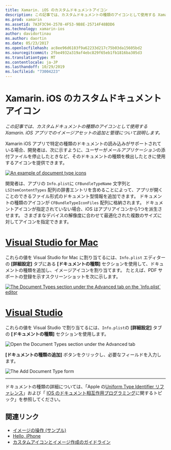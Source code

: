 ```yaml
---
title: Xamarin. iOS のカスタムドキュメントアイコン
description: この記事では、カスタムドキュメントの種類のアイコンとして使用する Xamarin. iOS アプリでのイメージアセットの追加と管理について説明します。
ms.prod: xamarin
ms.assetid: 7A3F3C94-2578-4F53-9B8E-25714F48BDD6
ms.technology: xamarin-ios
author: davidortinau
ms.author: daortin
ms.date: 05/23/2017
ms.openlocfilehash: ac8ee96d6183f9a62233d217c75b03da15605bd2
ms.sourcegitcommit: 2fbe4932a319af4ebc829f65eb1fb1816ba305d3
ms.translationtype: MT
ms.contentlocale: ja-JP
ms.lasthandoff: 10/29/2019
ms.locfileid: "73004223"
---
```

# <a name="custom-document-icons-in-xamarinios"></a>Xamarin. iOS のカスタムドキュメントアイコン

_この記事では、カスタムドキュメントの種類のアイコンとして使用する Xamarin. iOS アプリでのイメージアセットの追加と管理について説明します。_

Xamarin iOS アプリで特定の種類のドキュメントの読み込みがサポートされている場合、開発者は、次に示すように、ユーザーが*メールアプリケーション*の添付ファイルを停止したときなど、そのドキュメントの種類を検出したときに使用するアイコンを提供できます。

 [![](custom-document-types-images/17.png "An example of document type icons")](custom-document-types-images/17.png#lightbox)

開発者は、アプリの `Info.plist`に `CFBundleTypeName` 文字列と `LSItemContentTypes` 配列の辞書エントリを含めることによって、アプリが開くことのできるファイル形式のドキュメント型情報を追加できます。 ドキュメントの種類のアイコンが `CFBundleTypeIconFiles` 配列に格納されます。 ドキュメントアイコンが指定されていない場合、iOS はアプリアイコンから1つを派生させます。
さまざまなデバイスの解像度に合わせて最適化された複数のサイズに対してアイコンを指定できます。 

# <a name="visual-studio-for-mactabmacos"></a>[Visual Studio for Mac](#tab/macos)

これらの値を Visual Studio for Mac に割り当てるには、`Info.plist` エディターの **[詳細設定]** タブにある **[ドキュメントの種類]** セクションを使用して、ドキュメントの種類を追加し、イメージアイコンを割り当てます。 たとえば、PDF サポートの登録を示すスクリーンショットを次に示します。

 [![](custom-document-types-images/18.png "The Document Types section under the Advanced tab on the `Info.plist` editor")](custom-document-types-images/18.png#lightbox)

# <a name="visual-studiotabwindows"></a>[Visual Studio](#tab/windows)

これらの値を Visual Studio で割り当てるには、`Info.plist`の **[詳細設定]** タブの **[ドキュメントの種類]** セクションを使用します。

 ![](custom-document-types-images/doc01w.png "Open the Document Types section under the Advanced tab")

**[ドキュメントの種類の追加]** ボタンをクリックし、必要なフィールドを入力します。

![](custom-document-types-images/doc02w.png "The Add Document Type form")

-----

ドキュメントの種類の詳細については、「Apple の[Uniform Type Identifier リファレンス](https://developer.apple.com/library/ios/#documentation/Miscellaneous/Reference/UTIRef/Articles/System-DeclaredUniformTypeIdentifiers.html)」および「 [IOS のドキュメント相互作用プログラミング](https://developer.apple.com/library/ios/#documentation/FileManagement/Conceptual/DocumentInteraction_TopicsForIOS/Introduction/Introduction.html)に関するトピック」を参照してください。

## <a name="related-links"></a>関連リンク

- [イメージの操作 (サンプル)](https://docs.microsoft.com/samples/xamarin/ios-samples/workingwithimages)
- [Hello, iPhone](~/ios/get-started/hello-ios/index.md)
- [カスタムアイコンとイメージ作成のガイドライン](https://developer.apple.com/library/ios/#documentation/UserExperience/Conceptual/MobileHIG/IconsImages/IconsImages.html)
